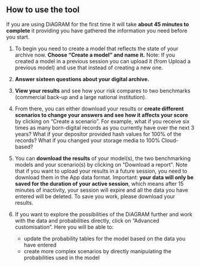 ## How to use the tool

If you are using DiAGRAM for the first time it will take **about 45 minutes to complete** it providing you have gathered the information you need before you start. 


1. To begin you need to create a model that reflects the state of your archive now. **Choose “Create a model” and name it.** Note: If you created a model in a previous session you can upload it (from Upload a previous model) and use that instead of creating a new one.

2. **Answer sixteen questions about your digital archive.**

3. **View your results** and see how your risk compares to two benchmarks (commercial back-up and a large national institution).

4. From there, you can either download your results or **create different scenarios to change your answers and see how it affects your score** by clicking on “Create a scenario”. For example, what if you receive six times as many born-digital records as you currently have over the next 3 years? What if your depositor provided hash values for 100% of the records? What if you changed your storage media to 100% Cloud-based?

5. You can **download the results** of your model(s), the two benchmarking models and your scenario(s) by clicking on "Download a report". Note that if you want to upload your results in a future session, you need to download them in the App data format.
Important: **your data will only be saved for the duration of your active session**, which means after 15 minutes of inactivity, your session will expire and all the data you have entered will be deleted. To save you work, please download your results.

6. If you want to explore the possibilities of the DiAGRAM further and work with the data and probabilities directly, click on “Advanced customisation”. Here you will be able to:
    * update the probability tables for the model based on the data you have entered
    * create more complex scenarios by directly manipulating the probabilities used in the model
